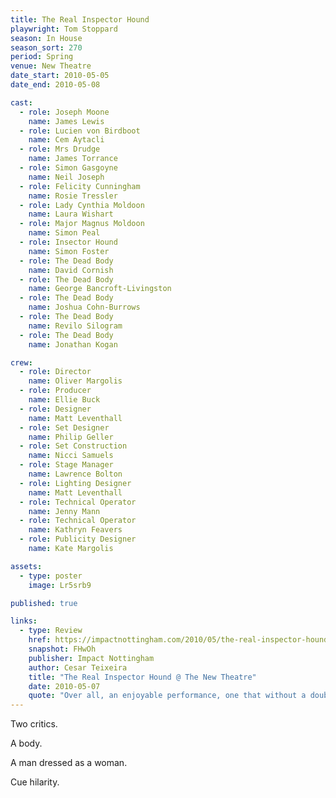 ```yaml
---
title: The Real Inspector Hound
playwright: Tom Stoppard
season: In House
season_sort: 270
period: Spring
venue: New Theatre
date_start: 2010-05-05
date_end: 2010-05-08

cast:
  - role: Joseph Moone
    name: James Lewis
  - role: Lucien von Birdboot
    name: Cem Aytacli
  - role: Mrs Drudge
    name: James Torrance
  - role: Simon Gasgoyne
    name: Neil Joseph
  - role: Felicity Cunningham
    name: Rosie Tressler
  - role: Lady Cynthia Moldoon
    name: Laura Wishart
  - role: Major Magnus Moldoon
    name: Simon Peal
  - role: Insector Hound
    name: Simon Foster
  - role: The Dead Body
    name: David Cornish
  - role: The Dead Body
    name: George Bancroft-Livingston
  - role: The Dead Body
    name: Joshua Cohn-Burrows
  - role: The Dead Body
    name: Revilo Silogram
  - role: The Dead Body
    name: Jonathan Kogan

crew:
  - role: Director
    name: Oliver Margolis
  - role: Producer
    name: Ellie Buck
  - role: Designer
    name: Matt Leventhall
  - role: Set Designer
    name: Philip Geller
  - role: Set Construction
    name: Nicci Samuels
  - role: Stage Manager
    name: Lawrence Bolton
  - role: Lighting Designer
    name: Matt Leventhall
  - role: Technical Operator
    name: Jenny Mann
  - role: Technical Operator
    name: Kathryn Feavers
  - role: Publicity Designer
    name: Kate Margolis

assets:
  - type: poster
    image: Lr5srb9

published: true

links:
  - type: Review
    href: https://impactnottingham.com/2010/05/the-real-inspector-hound-the-new-theatre/
    snapshot: FHwOh
    publisher: Impact Nottingham
    author: Cesar Teixeira
    title: "The Real Inspector Hound @ The New Theatre"
    date: 2010-05-07
    quote: "Over all, an enjoyable performance, one that without a doubt entertains. The sincere congratulations go out to Oliver and his team for bringing to stage this outstanding play."
---
```


Two critics.

A body.

A man dressed as a woman.

Cue hilarity.
